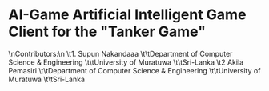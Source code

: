 AI-Game
Artificial Intelligent Game Client for the "Tanker Game" 
=======
\nContributors:\n
	\t1. Supun Nakandaaa
		\t\tDepartment of Computer Science & Engineering 
		\t\tUniversity of Muratuwa
		\t\tSri-Lanka
	\t2  Akila Pemasiri
		\t\tDepartment of Computer Science & Engineering 
		\t\tUniversity of Muratuwa
		\t\tSri-Lanka